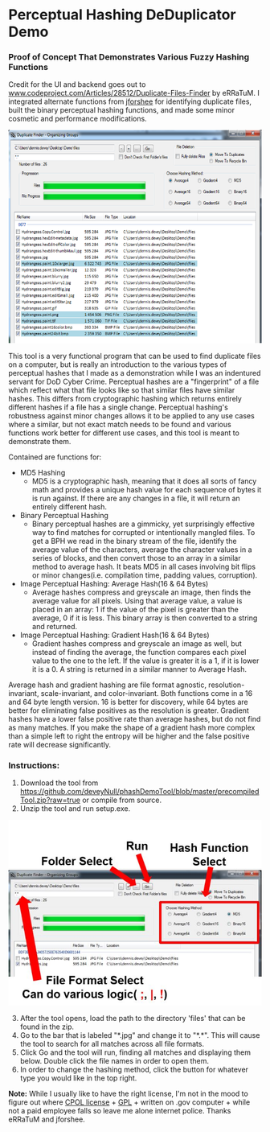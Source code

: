 # Perceptual Hashing DeDuplicator Demo
### Proof of Concept That Demonstrates Various Fuzzy Hashing Functions

Credit for the UI and backend goes out to www.codeproject.com/Articles/28512/Duplicate-Files-Finder by eRRaTuM. I integrated alternate functions from [jforshee](https://github.com/jforshee/ImageHashing) for identifying duplicate files, built the binary perceptual hashing functions, and made some minor cosmetic and performance modifications. 

![alt text](https://github.com/deveyNull/phashDemoTool/blob/master/DuplicateFinder/demoDemoPic.png "Picture of the tool")

This tool is a very functional program that can be used to find duplicate files on a computer, but is really an introduction to the various types of perceptual hashes that I made as a demonstration while I was an indentured servant for DoD Cyber Crime. Perceptual hashes are a "fingerprint" of a file which reflect what that file looks like so that similar files have similar hashes. This differs from cryptographic hashing which returns entirely different hashes if a file has a single change. Perceptual hashing's robustness against minor changes allows it to be applied to any use cases where a similar, but not exact match needs to be found and various functions work better for different use cases, and this tool is meant to demonstrate them. 

Contained are functions for: 

* MD5 Hashing
    * MD5 is a cryptographic hash, meaning that it does all sorts of fancy math and provides a unique hash value for each sequence of bytes it is run against. If there are any changes in a file, it will return an entirely different hash. 
* Binary Perceptual Hashing 
    * Binary perceptual hashes are a gimmicky, yet surprisingly effective way to find matches for corrupted or intentionally mangled files. To get a BPH we read in the binary stream of the file, identify the average value of the characters, average the character values in a series of blocks, and then convert those to an array in a similar method to average hash. It beats MD5 in all cases involving bit flips or minor changes(i.e. compilation time, padding values, corruption).
* Image Perceptual Hashing: Average Hash(16 & 64 Bytes) 
    * Average hashes compress and greyscale an image, then finds the average value for all pixels. Using that average value, a value is placed in an array: 1 if the value of the pixel is greater than the average, 0 if it is less. This binary array is then converted to a string and returned.
* Image Perceptual Hashing: Gradient Hash(16 & 64 Bytes) 
    * Gradient hashes compress and greyscale an image as well, but instead of finding the average, the function compares each pixel value to the one to the left. If the value is greater it is a 1, if it is lower it is a 0. A string is returned in a similar manner to Average Hash. </p>

Average hash and gradient hashing are file format agnostic, resolution-invariant, scale-invariant, and color-invariant. Both functions come in a 16 and 64 byte length version. 16 is better for discovery, while 64 bytes are better for eliminating false positives as the resolution is greater. Gradient hashes have a lower false positive rate than average hashes, but do not find as many matches. If you make the shape of a gradient hash more complex than a simple left to right the entropy will be higher and the false positive rate will decrease significantly. 

### Instructions: 
1. Download the tool from https://github.com/deveyNull/phashDemoTool/blob/master/precompiledTool.zip?raw=true or compile from source. 
2. Unzip the tool and run setup.exe.

![alt text](https://github.com/deveyNull/phashDemoTool/blob/master/DuplicateFinder/example.JPG "Tool usage")

3. After the tool opens, load the path to the directory 'files' that can be found in the zip.
4. Go to the bar that is labeled "\*.jpg" and change it to "\*.\*". This will cause the tool to search for all matches across all file formats. 
5. Click Go and the tool will run, finding all matches and displaying them below. Double click the file names in order to open them. 
6. In order to change the hashing method, click the button for whatever type you would like in the top right.

**Note:** While I usually like to have the right license, I'm not in the mood to figure out where [CPOL license](https://www.codeproject.com/info/cpol10.aspx) + [GPL](https://www.gnu.org/licenses/gpl-3.0.en.html) + written on .gov computer + while not a paid employee falls so leave me alone internet police. Thanks eRRaTuM and jforshee.

